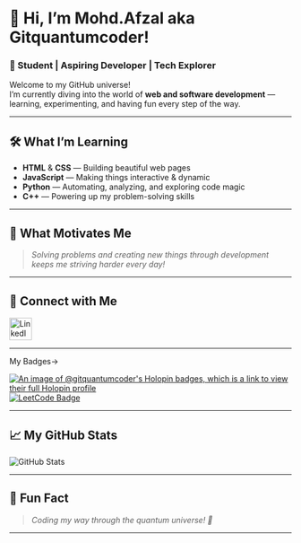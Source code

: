 # 👋 Hi, I’m Mohd.Afzal aka Gitquantumcoder!

### 🚀 Student | Aspiring Developer | Tech Explorer

Welcome to my GitHub universe!  
I’m currently diving into the world of **web and software development** — learning, experimenting, and having fun every step of the way.

---

## 🛠️ What I’m Learning
- **HTML** & **CSS** — Building beautiful web pages
- **JavaScript** — Making things interactive & dynamic
- **Python** — Automating, analyzing, and exploring code magic
- **C++** — Powering up my problem-solving skills

---

## 🌟 What Motivates Me
> *Solving problems and creating new things through development keeps me striving harder every day!*

---

## 🔗 Connect with Me

<a href="https://www.linkedin.com/in/mohammad-afzal-7a1071318?utm_source=share&utm_campaign=share_via&utm_content=profile&utm_medium=android_app" target="_blank">
  <img src="https://cdn.jsdelivr.net/gh/devicons/devicon/icons/linkedin/linkedin-original.svg" alt="LinkedIn" width="40" height="40"/>
</a>

---
My Badges->

[![An image of @gitquantumcoder's Holopin badges, which is a link to view their full Holopin profile](https://holopin.me/gitquantumcoder)](https://holopin.io/@gitquantumcoder)
[![LeetCode Badge](https://leetcode-badge.vercel.app/?username=Moonlit_muse)](https://leetcode.com/Moonlit_muse/)


---

## 📈 My GitHub Stats

![GitHub Stats](https://github-readme-stats.vercel.app/api?username=Gitquantumcoder&show_icons=true&theme=tokyonight)

---

## 🎉 Fun Fact

> *Coding my way through the quantum universe! 🚀*

---

<!-- Let’s connect, collaborate, and create something awesome together! -->
